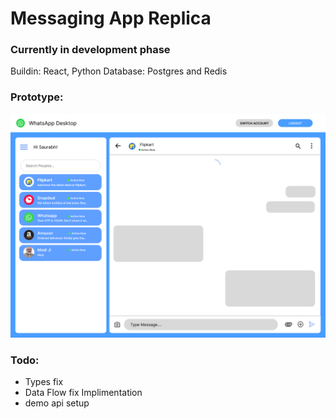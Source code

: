 # Messaging App Replica

### Currently in development phase

Buildin: React, Python
Database: Postgres and Redis


### Prototype:

![alt text](./public/prototype.png)


### Todo:


  - Types fix
  - Data Flow fix Implimentation
  - demo api setup 
